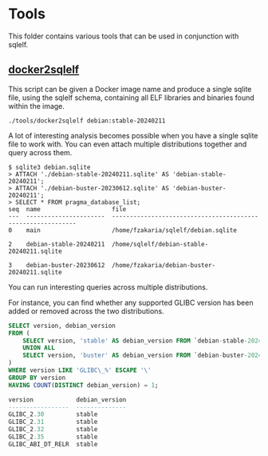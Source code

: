 # Tools

This folder contains various tools that can be used in conjunction with sqlelf.

## [docker2sqlelf](./docker2sqlelf.py)

This script can be given a Docker image name and produce a single sqlite file, using the sqlelf schema, containing
all ELF libraries and binaries found within the image.

```console
./tools/docker2sqlelf debian:stable-20240211
```

A lot of interesting analysis becomes possible when you have a single sqlite file to work with.
You can even attach multiple distributions together and query across them.

```console
$ sqlite3 debian.sqlite
> ATTACH './debian-stable-20240211.sqlite' AS 'debian-stable-20240211';
> ATTACH './debian-buster-20230612.sqlite' AS 'debian-buster-20240211';
> SELECT * FROM pragma_database_list;
seq  name                    file                                                        
---  ----------------------  ------------------------------------------------------------
0    main                    /home/fzakaria/sqlelf/debian.sqlite                                           

2    debian-stable-20240211  /home/sqlelf/debian-stable-20240211.sqlite                           

3    debian-buster-20230612  /home/fzakaria/debian-buster-20240211.sqlite 
```

You can run interesting queries across multiple distributions.

For instance, you can find whether any supported GLIBC version has been added or removed across the two distributions.

```sql
SELECT version, debian_version
FROM (
    SELECT version, 'stable' AS debian_version FROM `debian-stable-20240211`.elf_symbols
    UNION ALL
    SELECT version, 'buster' AS debian_version FROM `debian-buster-20240211`.elf_symbols
) 
WHERE version LIKE 'GLIBC\_%' ESCAPE '\'
GROUP BY version
HAVING COUNT(DISTINCT debian_version) = 1;

version            debian_version
-----------------  --------------
GLIBC_2.30         stable        
GLIBC_2.31         stable        
GLIBC_2.32         stable        
GLIBC_2.35         stable        
GLIBC_ABI_DT_RELR  stable  
```
